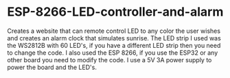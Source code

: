 # ESP-8266-LED-controller-and-alarm
Creates a website that can remote control LED to any color the user wishes and creates an alarm clock that simulates sunrise.
The LED strip I used was the WS2812B with 60 LED's, if you have a different LED strip then you need to change the code. 
I also used the ESP 8266, if you use the ESP32 or any other board you need to modify the code. I use a 5V 3A power supply to power the board and the LED's.
